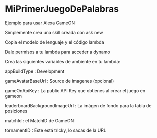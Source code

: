 # MiPrimerJuegoDePalabras

Ejemplo para usar Alexa GameON

Simplemente crea una skill creada con ask new

Copia el modelo de lenguaje y el código lambda

Dale permisos a tu lambda para acceder a dynamo

Crea las siguientes variables de ambiente en tu lambda:

appBuildType : Development

gameAvatarBaseUrl : Source de imagenes (opcional)

gameOnApiKey : La public API Key que obtienes al crear el juego en gameon

leaderboardBackgroundImageUrl : La imágen de fondo para la tabla de posiciones

matchId : el MatchID de GameON

tornamentID : Este está tricky, lo sacas de la URL
